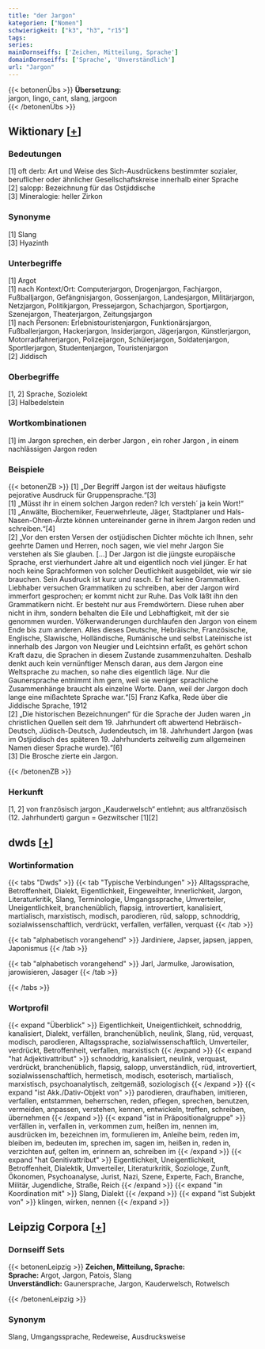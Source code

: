 ```yaml
---
title: "der Jargon"
kategorien: ["Nomen"]
schwierigkeit: ["k3", "h3", "r15"]
tags:
series:
mainDornseiffs: ['Zeichen, Mitteilung, Sprache']
domainDornseiffs: ['Sprache', 'Unverständlich']
url: "Jargon"
---
```


{{< betonenÜbs >}}
**Übersetzung:**  
jargon, lingo, cant, slang, jargoon  
{{< /betonenÜbs >}}

## Wiktionary [[+](https://de.wiktionary.org/wiki/Jargon)]

### Bedeutungen
[1] oft derb: Art und Weise des Sich-Ausdrückens bestimmter sozialer, beruflicher oder ähnlicher Gesellschaftskreise innerhalb einer Sprache  
[2] salopp: Bezeichnung für das Ostjiddische  
[3] Mineralogie: heller Zirkon  

### Synonyme
[1] Slang  
[3] Hyazinth  

### Unterbegriffe
[1] Argot  
[1] nach Kontext/Ort: Computerjargon, Drogenjargon, Fachjargon, Fußballjargon, Gefängnisjargon, Gossenjargon, Landesjargon, Militärjargon, Netzjargon, Politikjargon, Pressejargon, Schachjargon, Sportjargon, Szenejargon, Theaterjargon, Zeitungsjargon  
[1] nach Personen: Erlebnistouristenjargon, Funktionärsjargon, Fußballerjargon, Hackerjargon, Insiderjargon, Jägerjargon, Künstlerjargon, Motorradfahrerjargon, Polizeijargon, Schülerjargon, Soldatenjargon, Sportlerjargon, Studentenjargon, Touristenjargon  
[2] Jiddisch  

### Oberbegriffe
[1, 2] Sprache, Soziolekt  
[3] Halbedelstein  

### Wortkombinationen
[1] im Jargon sprechen, ein derber Jargon , ein roher Jargon , in einem nachlässigen Jargon reden  

### Beispiele
{{< betonenZB >}}
[1] „Der Begriff Jargon ist der weitaus häufigste pejorative Ausdruck für Gruppensprache.“[3]  
[1] „Müsst ihr in einem solchen Jargon reden? Ich versteh´ ja kein Wort!“  
[1] „Anwälte, Biochemiker, Feuerwehrleute, Jäger, Stadtplaner und Hals-Nasen-Ohren-Ärzte können untereinander gerne in ihrem Jargon reden und schreiben.“[4]  
[2] „Vor den ersten Versen der ostjüdischen Dichter möchte ich Ihnen, sehr geehrte Damen und Herren, noch sagen, wie viel mehr Jargon Sie verstehen als Sie glauben. […] Der Jargon ist die jüngste europäische Sprache, erst vierhundert Jahre alt und eigentlich noch viel jünger. Er hat noch keine Sprachformen von solcher Deutlichkeit ausgebildet, wie wir sie brauchen. Sein Ausdruck ist kurz und rasch. Er hat keine Grammatiken. Liebhaber versuchen Grammatiken zu schreiben, aber der Jargon wird immerfort gesprochen; er kommt nicht zur Ruhe. Das Volk läßt ihn den Grammatikern nicht. Er besteht nur aus Fremdwörtern. Diese ruhen aber nicht in ihm, sondern behalten die Eile und Lebhaftigkeit, mit der sie genommen wurden. Völkerwanderungen durchlaufen den Jargon von einem Ende bis zum anderen. Alles dieses Deutsche, Hebräische, Französische, Englische, Slawische, Holländische, Rumänische und selbst Lateinische ist innerhalb des Jargon von Neugier und Leichtsinn erfaßt, es gehört schon Kraft dazu, die Sprachen in diesem Zustande zusammenzuhalten. Deshalb denkt auch kein vernünftiger Mensch daran, aus dem Jargon eine Weltsprache zu machen, so nahe dies eigentlich läge. Nur die Gaunersprache entnimmt ihm gern, weil sie weniger sprachliche Zusammenhänge braucht als einzelne Worte. Dann, weil der Jargon doch lange eine mißachtete Sprache war.“[5] Franz Kafka, Rede über die Jiddische Sprache, 1912  
[2] „Die historischen Bezeichnungen“ für die Sprache der Juden waren „in christlichen Quellen seit dem 19. Jahrhundert oft abwertend Hebräisch-Deutsch, Jüdisch-Deutsch, Judendeutsch, im 18. Jahrhundert Jargon (was im Ostjiddisch des späteren 19. Jahrhunderts zeitweilig zum allgemeinen Namen dieser Sprache wurde).“[6]  
[3] Die Brosche zierte ein Jargon.  

{{< /betonenZB >}}
### Herkunft
[1, 2] von französisch jargon „Kauderwelsch“ entlehnt; aus altfranzösisch (12. Jahrhundert) gargun = Gezwitscher [1][2]  



## dwds [[+](https://www.dwds.de/wb/Jargon)]

### Wortinformation
{{< tabs "Dwds" >}}
{{< tab "Typische Verbindungen" >}}
Alltagssprache, Betroffenheit, Dialekt, Eigentlichkeit, Eingeweihter, Innerlichkeit, Jargon, Literaturkritik, Slang, Terminologie, Umgangssprache, Umverteiler, Uneigentlichkeit, branchenüblich, flapsig, introvertiert, kanalisiert, martialisch, marxistisch, modisch, parodieren, rüd, salopp, schnoddrig, sozialwissenschaftlich, verdrückt, verfallen, verfällen, verquast
{{< /tab >}}

{{< tab "alphabetisch vorangehend" >}}
Jardiniere, Japser, japsen, jappen, Japonismus
{{< /tab >}}

{{< tab "alphabetisch vorangehend" >}}
Jarl, Jarmulke, Jarowisation, jarowisieren, Jasager
{{< /tab >}}

{{< /tabs >}}

### Wortprofil
{{< expand "Überblick" >}} Eigentlichkeit, Uneigentlichkeit, schnoddrig, kanalisiert, Dialekt, verfällen, branchenüblich, neulink, Slang, rüd, verquast, modisch, parodieren, Alltagssprache, sozialwissenschaftlich, Umverteiler, verdrückt, Betroffenheit, verfallen, marxistisch {{< /expand >}}
{{< expand "hat Adjektivattribut" >}} schnoddrig, kanalisiert, neulink, verquast, verdrückt, branchenüblich, flapsig, salopp, unverständlich, rüd, introvertiert, sozialwissenschaftlich, hermetisch, modisch, esoterisch, martialisch, marxistisch, psychoanalytisch, zeitgemäß, soziologisch {{< /expand >}}
{{< expand "ist Akk./Dativ-Objekt von" >}} parodieren, draufhaben, imitieren, verfallen, entstammen, beherrschen, reden, pflegen, sprechen, benutzen, vermeiden, anpassen, verstehen, kennen, entwickeln, treffen, schreiben, übernehmen {{< /expand >}}
{{< expand "ist in Präpositionalgruppe" >}} verfällen in, verfallen in, verkommen zum, heißen im, nennen im, ausdrücken im, bezeichnen im, formulieren im, Anleihe beim, reden im, bleiben im, bedeuten im, sprechen im, sagen im, heißen in, reden in, verzichten auf, gelten im, erinnern an, schreiben im {{< /expand >}}
{{< expand "hat Genitivattribut" >}} Eigentlichkeit, Uneigentlichkeit, Betroffenheit, Dialektik, Umverteiler, Literaturkritik, Soziologe, Zunft, Ökonomen, Psychoanalyse, Jurist, Nazi, Szene, Experte, Fach, Branche, Militär, Jugendliche, Straße, Reich {{< /expand >}}
{{< expand "in Koordination mit" >}} Slang, Dialekt {{< /expand >}}
{{< expand "ist Subjekt von" >}} klingen, wirken, nennen {{< /expand >}}

## Leipzig Corpora [[+](https://corpora.uni-leipzig.de/en/res?word=Jargon&corpusId=deu_newscrawl-public_2018)]

### Dornseiff Sets
{{< betonenLeipzig >}}
**Zeichen, Mitteilung, Sprache:**  
**Sprache:** Argot, Jargon, Patois, Slang  
**Unverständlich:** Gaunersprache, Jargon, Kauderwelsch, Rotwelsch  

{{< /betonenLeipzig >}}

### Synonym
Slang, Umgangssprache, Redeweise, Ausdrucksweise

